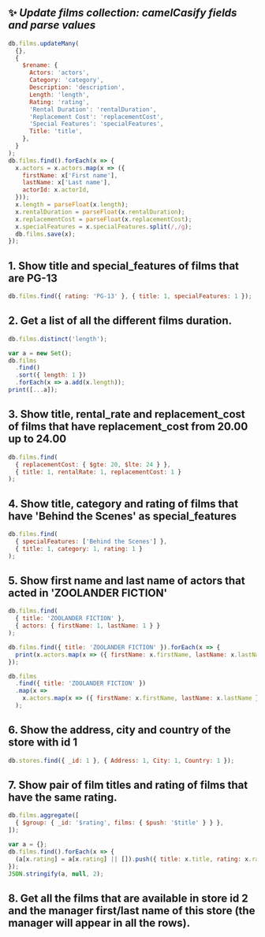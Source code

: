 ## :sparkles: _Update films collection: camelCasify fields and parse values_

```js
db.films.updateMany(
  {},
  {
    $rename: {
      Actors: 'actors',
      Category: 'category',
      Description: 'description',
      Length: 'length',
      Rating: 'rating',
      'Rental Duration': 'rentalDuration',
      'Replacement Cost': 'replacementCost',
      'Special Features': 'specialFeatures',
      Title: 'title',
    },
  }
);
db.films.find().forEach(x => {
  x.actors = x.actors.map(x => ({
    firstName: x['First name'],
    lastName: x['Last name'],
    actorId: x.actorId,
  }));
  x.length = parseFloat(x.length);
  x.rentalDuration = parseFloat(x.rentalDuration);
  x.replacementCost = parseFloat(x.replacementCost);
  x.specialFeatures = x.specialFeatures.split(/,/g);
  db.films.save(x);
});
```

## 1. Show title and special_features of films that are PG-13

```js
db.films.find({ rating: 'PG-13' }, { title: 1, specialFeatures: 1 });
```

## 2. Get a list of all the different films duration.

```js
db.films.distinct('length');
```

```js
var a = new Set();
db.films
  .find()
  .sort({ length: 1 })
  .forEach(x => a.add(x.length));
print([...a]);
```

## 3. Show title, rental_rate and replacement_cost of films that have replacement_cost from 20.00 up to 24.00

```js
db.films.find(
  { replacementCost: { $gte: 20, $lte: 24 } },
  { title: 1, rentalRate: 1, replacementCost: 1 }
);
```

## 4. Show title, category and rating of films that have 'Behind the Scenes' as special_features

```js
db.films.find(
  { specialFeatures: ['Behind the Scenes'] },
  { title: 1, category: 1, rating: 1 }
);
```

## 5. Show first name and last name of actors that acted in 'ZOOLANDER FICTION'

```js
db.films.find(
  { title: 'ZOOLANDER FICTION' },
  { actors: { firstName: 1, lastName: 1 } }
);
```

```js
db.films.find({ title: 'ZOOLANDER FICTION' }).forEach(x => {
  print(x.actors.map(x => ({ firstName: x.firstName, lastName: x.lastName })));
});
```

```js
db.films
  .find({ title: 'ZOOLANDER FICTION' })
  .map(x =>
    x.actors.map(x => ({ firstName: x.firstName, lastName: x.lastName }))
  );
```

## 6. Show the address, city and country of the store with id 1

```js
db.stores.find({ _id: 1 }, { Address: 1, City: 1, Country: 1 });
```

## 7. Show pair of film titles and rating of films that have the same rating.

```js
db.films.aggregate([
  { $group: { _id: '$rating', films: { $push: '$title' } } },
]);
```

```js
var a = {};
db.films.find().forEach(x => {
  (a[x.rating] = a[x.rating] || []).push({ title: x.title, rating: x.rating });
});
JSON.stringify(a, null, 2);
```

## 8. Get all the films that are available in store id 2 and the manager first/last name of this store (the manager will appear in all the rows).

```js

```
